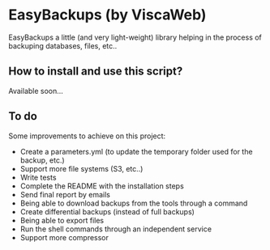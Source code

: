 EasyBackups (by ViscaWeb)
===================

EasyBackups a little (and very light-weight) library helping in the process
of backuping databases, files, etc..

How to install and use this script?
------------
Available soon...

To do
------------
Some improvements to achieve on this project:

* Create a parameters.yml (to update the temporary folder used for the backup, etc.)
* Support more file systems (S3, etc..)
* Write tests
* Complete the README with the installation steps
* Send final report by emails
* Being able to download backups from the tools through a command
* Create differential backups (instead of full backups)
* Being able to export files
* Run the shell commands through an independent service
* Support more compressor
